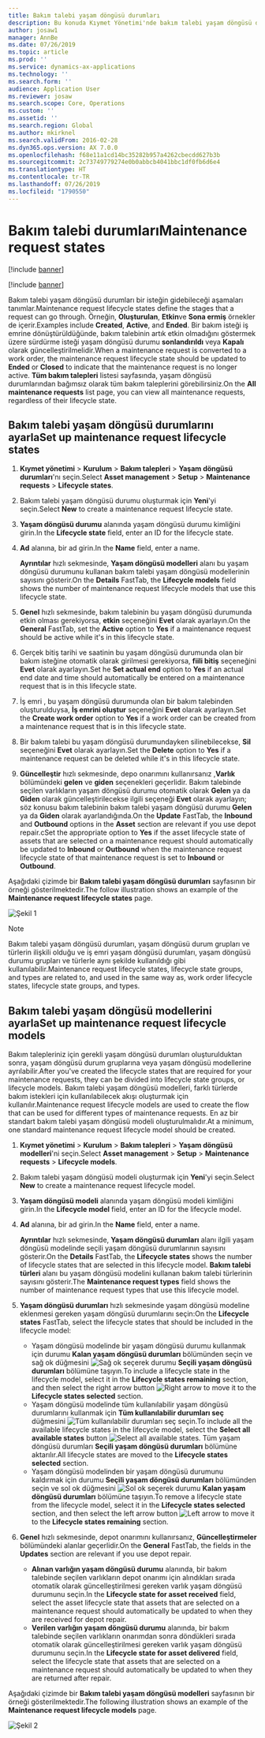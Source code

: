 ```yaml
---
title: Bakım talebi yaşam döngüsü durumları
description: Bu konuda Kıymet Yönetimi'nde bakım talebi yaşam döngüsü durumları ayarlama işlemi açıklanmaktadır.
author: josaw1
manager: AnnBe
ms.date: 07/26/2019
ms.topic: article
ms.prod: ''
ms.service: dynamics-ax-applications
ms.technology: ''
ms.search.form: ''
audience: Application User
ms.reviewer: josaw
ms.search.scope: Core, Operations
ms.custom: ''
ms.assetid: ''
ms.search.region: Global
ms.author: mkirknel
ms.search.validFrom: 2016-02-28
ms.dyn365.ops.version: AX 7.0.0
ms.openlocfilehash: f68e11a1cd14bc35282b957a4262cbecdd627b3b
ms.sourcegitcommit: 2c73749779274e0b0abbcb4041bbc1df0fb6d6e4
ms.translationtype: HT
ms.contentlocale: tr-TR
ms.lasthandoff: 07/26/2019
ms.locfileid: "1790550"
---
```

# <a name="maintenance-request-states"></a><span data-ttu-id="0deee-103">Bakım talebi durumları</span><span class="sxs-lookup"><span data-stu-id="0deee-103">Maintenance request states</span></span>

[!include [banner](../../includes/banner.md)]

[!include [banner](../../includes/preview-banner.md)]


<span data-ttu-id="0deee-104">Bakım talebi yaşam döngüsü durumları bir isteğin gidebileceği aşamaları tanımlar.</span><span class="sxs-lookup"><span data-stu-id="0deee-104">Maintenance request lifecycle states define the stages that a request can go through.</span></span> <span data-ttu-id="0deee-105">Örneğin, **Oluşturulan**, **Etkin**ve **Sona ermiş** örnekler de içerir.</span><span class="sxs-lookup"><span data-stu-id="0deee-105">Examples include **Created**, **Active**, and **Ended**.</span></span> <span data-ttu-id="0deee-106">Bir bakım isteği iş emrine dönüştürüldüğünde, bakım talebinin artık etkin olmadığını göstermek üzere sürdürme isteği yaşam döngüsü durumu **sonlandırıldı** veya **Kapalı** olarak güncelleştirilmelidir.</span><span class="sxs-lookup"><span data-stu-id="0deee-106">When a maintenance request is converted to a work order, the maintenance request lifecycle state should be updated to **Ended** or **Closed** to indicate that the maintenance request is no longer active.</span></span> <span data-ttu-id="0deee-107">**Tüm bakım talepleri** listesi sayfasında, yaşam döngüsü durumlarından bağımsız olarak tüm bakım taleplerini görebilirsiniz.</span><span class="sxs-lookup"><span data-stu-id="0deee-107">On the **All maintenance requests** list page, you can view all maintenance requests, regardless of their lifecycle state.</span></span>

## <a name="set-up-maintenance-request-lifecycle-states"></a><span data-ttu-id="0deee-108">Bakım talebi yaşam döngüsü durumlarını ayarla</span><span class="sxs-lookup"><span data-stu-id="0deee-108">Set up maintenance request lifecycle states</span></span>

1. <span data-ttu-id="0deee-109">**Kıymet yönetimi** \> **Kurulum** \> **Bakım talepleri** \> **Yaşam döngüsü durumları**'nı seçin.</span><span class="sxs-lookup"><span data-stu-id="0deee-109">Select **Asset management** \> **Setup** \> **Maintenance requests** \> **Lifecycle states**.</span></span>
2. <span data-ttu-id="0deee-110">Bakım talebi yaşam döngüsü durumu oluşturmak için **Yeni**'yi seçin.</span><span class="sxs-lookup"><span data-stu-id="0deee-110">Select **New** to create a maintenance request lifecycle state.</span></span>
3. <span data-ttu-id="0deee-111">**Yaşam döngüsü durumu** alanında yaşam döngüsü durumu kimliğini girin.</span><span class="sxs-lookup"><span data-stu-id="0deee-111">In the **Lifecycle state** field, enter an ID for the lifecycle state.</span></span>
4. <span data-ttu-id="0deee-112">**Ad** alanına, bir ad girin.</span><span class="sxs-lookup"><span data-stu-id="0deee-112">In the **Name** field, enter a name.</span></span>

    <span data-ttu-id="0deee-113">**Ayrıntılar** hızlı sekmesinde, **Yaşam döngüsü modelleri** alanı bu yaşam döngüsü durumunu kullanan bakım talebi yaşam döngüsü modellerinin sayısını gösterir.</span><span class="sxs-lookup"><span data-stu-id="0deee-113">On the **Details** FastTab, the **Lifecycle models** field shows the number of maintenance request lifecycle models that use this lifecycle state.</span></span>

5. <span data-ttu-id="0deee-114">**Genel** hızlı sekmesinde, bakım talebinin bu yaşam döngüsü durumunda etkin olması gerekiyorsa, **etkin** seçeneğini **Evet** olarak ayarlayın.</span><span class="sxs-lookup"><span data-stu-id="0deee-114">On the **General** FastTab, set the **Active** option to **Yes** if a maintenance request should be active while it's in this lifecycle state.</span></span>
6. <span data-ttu-id="0deee-115">Gerçek bitiş tarihi ve saatinin bu yaşam döngüsü durumunda olan bir bakım isteğine otomatik olarak girilmesi gerekiyorsa, **fiili bitiş** seçeneğini **Evet** olarak ayarlayın.</span><span class="sxs-lookup"><span data-stu-id="0deee-115">Set he **Set actual end** option to **Yes** if an actual end date and time should automatically be entered on a maintenance request that is in this lifecycle state.</span></span>
7. <span data-ttu-id="0deee-116">İş emri , bu yaşam döngüsü durumunda olan bir bakım talebinden oluşturulduysa, **İş emrini oluştur** seçeneğini **Evet** olarak ayarlayın.</span><span class="sxs-lookup"><span data-stu-id="0deee-116">Set the **Create work order** option to **Yes** if a work order can be created from a maintenance request that is in this lifecycle state.</span></span>
8. <span data-ttu-id="0deee-117">Bir bakım talebi bu yaşam döngüsü durumundayken silinebilecekse, **Sil** seçeneğini **Evet** olarak ayarlayın.</span><span class="sxs-lookup"><span data-stu-id="0deee-117">Set the **Delete** option to **Yes** if a maintenance request can be deleted while it's in this lifecycle state.</span></span>
9. <span data-ttu-id="0deee-118">**Güncelleştir** hızlı sekmesinde, depo onarımını kullanırsanız ,**Varlık** bölümündeki **gelen** ve **giden** seçenekleri geçerlidir. Bakım talebinde seçilen varlıkların yaşam döngüsü durumu otomatik olarak **Gelen** ya da **Giden** olarak güncelleştirilecekse ilgili seçeneği **Evet** olarak ayarlayın; söz konusu bakım talebinin bakım talebi yaşam döngüsü durumu **Gelen** ya da **Giden** olarak ayarlandığında.</span><span class="sxs-lookup"><span data-stu-id="0deee-118">On the **Update** FastTab, the **Inbound** and **Outbound** options in the **Asset** section are relevant if you use depot repair.cSet the appropriate option to **Yes** if the asset lifecycle state of assets that are selected on a maintenance request should automatically be updated to **Inbound** or **Outbound** when the maintenance request lifecycle state of that maintenance request is set to **Inbound** or **Outbound**.</span></span>

<span data-ttu-id="0deee-119">Aşağıdaki çizimde bir **Bakım talebi yaşam döngüsü durumları** sayfasının bir örneği gösterilmektedir.</span><span class="sxs-lookup"><span data-stu-id="0deee-119">The follow illustration shows an example of the **Maintenance request lifecycle states** page.</span></span>

![Şekil 1](media/02-setup-for-requests.png)

> [!NOTE]
> <span data-ttu-id="0deee-121">Bakım talebi yaşam döngüsü durumları, yaşam döngüsü durum grupları ve türlerin ilişkili olduğu ve iş emri yaşam döngüsü durumları, yaşam döngüsü durumu grupları ve türlerle aynı şekilde kullanıldığı gibi kullanılabilir.</span><span class="sxs-lookup"><span data-stu-id="0deee-121">Maintenance request lifecycle states, lifecycle state groups, and types are related to, and used in the same way as, work order lifecycle states, lifecycle state groups, and types.</span></span> 

## <a name="set-up-maintenance-request-lifecycle-models"></a><span data-ttu-id="0deee-122">Bakım talebi yaşam döngüsü modellerini ayarla</span><span class="sxs-lookup"><span data-stu-id="0deee-122">Set up maintenance request lifecycle models</span></span>

<span data-ttu-id="0deee-123">Bakım talepleriniz için gerekli yaşam döngüsü durumları oluşturulduktan sonra, yaşam döngüsü durum gruplarına veya yaşam döngüsü modellerine ayrılabilir.</span><span class="sxs-lookup"><span data-stu-id="0deee-123">After you've created the lifecycle states that are required for your maintenance requests, they can be divided into lifecycle state groups, or lifecycle models.</span></span> <span data-ttu-id="0deee-124">Bakım talebi yaşam döngüsü modelleri, farklı türlerde bakım istekleri için kullanılabilecek akışı oluşturmak için kullanılır.</span><span class="sxs-lookup"><span data-stu-id="0deee-124">Maintenance request lifecycle models are used to create the flow that can be used for different types of maintenance requests.</span></span> <span data-ttu-id="0deee-125">En az bir standart bakım talebi yaşam döngüsü modeli oluşturulmalıdır.</span><span class="sxs-lookup"><span data-stu-id="0deee-125">At a minimum, one standard maintenance request lifecycle model should be created.</span></span>

1. <span data-ttu-id="0deee-126">**Kıymet yönetimi** \> **Kurulum** \> **Bakım talepleri** \> **Yaşam döngüsü modelleri**'ni seçin.</span><span class="sxs-lookup"><span data-stu-id="0deee-126">Select **Asset management** \> **Setup** \> **Maintenance requests** \> **Lifecycle models**.</span></span>
2. <span data-ttu-id="0deee-127">Bakım talebi yaşam döngüsü modeli oluşturmak için **Yeni**'yi seçin.</span><span class="sxs-lookup"><span data-stu-id="0deee-127">Select **New** to create a maintenance request lifecycle model.</span></span>
3. <span data-ttu-id="0deee-128">**Yaşam döngüsü modeli** alanında yaşam döngüsü modeli kimliğini girin.</span><span class="sxs-lookup"><span data-stu-id="0deee-128">In the **Lifecycle model** field, enter an ID for the lifecycle model.</span></span>
4. <span data-ttu-id="0deee-129">**Ad** alanına, bir ad girin.</span><span class="sxs-lookup"><span data-stu-id="0deee-129">In the **Name** field, enter a name.</span></span>

    <span data-ttu-id="0deee-130">**Ayrıntılar** hızlı sekmesinde, **Yaşam döngüsü durumları** alanı ilgili yaşam döngüsü modelinde seçili yaşam döngüsü durumlarının sayısını gösterir.</span><span class="sxs-lookup"><span data-stu-id="0deee-130">On the **Details** FastTab, the **Lifecycle states** shows the number of lifecycle states that are selected in this lifecycle model.</span></span> <span data-ttu-id="0deee-131">**Bakım talebi türleri** alanı bu yaşam döngüsü modelini kullanan bakım talebi türlerinin sayısını gösterir.</span><span class="sxs-lookup"><span data-stu-id="0deee-131">The **Maintenance request types** field shows the number of maintenance request types that use this lifecycle model.</span></span>

5. <span data-ttu-id="0deee-132">**Yaşam döngüsü durumları** hızlı sekmesinde yaşam döngüsü modeline eklenmesi gereken yaşam döngüsü durumlarını seçin:</span><span class="sxs-lookup"><span data-stu-id="0deee-132">On the **Lifecycle states** FastTab, select the lifecycle states that should be included in the lifecycle model:</span></span>

    - <span data-ttu-id="0deee-133">Yaşam döngüsü modelinde bir yaşam döngüsü durumu kullanmak için durumu **Kalan yaşam döngüsü durumları** bölümünden seçin ve sağ ok düğmesini ![Sağ ok](media/03-setup-for-requests.png) seçerek durumu **Seçili yaşam döngüsü durumları** bölümüne taşıyın.</span><span class="sxs-lookup"><span data-stu-id="0deee-133">To include a lifecycle state in the lifecycle model, select it in the **Lifecycle states remaining** section, and then select the right arrow button ![Right arrow](media/03-setup-for-requests.png) to move it to the **Lifecycle states selected** section.</span></span>
    - <span data-ttu-id="0deee-134">Yaşam döngüsü modelinde tüm kullanılabilir yaşam döngüsü durumlarını kullanmak için **Tüm kullanılabilir durumları seç** düğmesini ![Tüm kullanılabilir durumları seç](media/04-setup-for-requests.png) seçin.</span><span class="sxs-lookup"><span data-stu-id="0deee-134">To include all the available lifecycle states in the lifecycle model, select the **Select all available states** button ![Select all available states](media/04-setup-for-requests.png).</span></span> <span data-ttu-id="0deee-135">Tüm yaşam döngüsü durumları **Seçili yaşam döngüsü durumları** bölümüne aktarılır.</span><span class="sxs-lookup"><span data-stu-id="0deee-135">All lifecycle states are moved to the **Lifecycle states selected** section.</span></span>
    - <span data-ttu-id="0deee-136">Yaşam döngüsü modelinden bir yaşam döngüsü durumunu kaldırmak için durumu **Seçili yaşam döngüsü durumları** bölümünden seçin ve sol ok düğmesini ![Sol ok](media/05-setup-for-requests.png) seçerek durumu **Kalan yaşam döngüsü durumları** bölümüne taşıyın.</span><span class="sxs-lookup"><span data-stu-id="0deee-136">To remove a lifecycle state from the lifecycle model, select it in the **Lifecycle states selected** section, and then select the left arrow button ![Left arrow](media/05-setup-for-requests.png) to move it to the **Lifecycle states remaining** section.</span></span>

6. <span data-ttu-id="0deee-137">**Genel** hızlı sekmesinde, depot onarımını kullanırsanız, **Güncelleştirmeler** bölümündeki alanlar geçerlidir.</span><span class="sxs-lookup"><span data-stu-id="0deee-137">On the **General** FastTab, the fields in the **Updates** section are relevant if you use depot repair.</span></span>

    - <span data-ttu-id="0deee-138">**Alınan varlığın yaşam döngüsü durumu** alanında, bir bakım talebinde seçilen varlıkların depot onarımı için alındıkları sırada otomatik olarak güncelleştirilmesi gereken varlık yaşam döngüsü durumunu seçin.</span><span class="sxs-lookup"><span data-stu-id="0deee-138">In the **Lifecycle state for asset received** field, select the asset lifecycle state that assets that are selected on a maintenance request should automatically be updated to when they are received for depot repair.</span></span>
    - <span data-ttu-id="0deee-139">**Verilen varlığın yaşam döngüsü durumu** alanında, bir bakım talebinde seçilen varlıkların onarımdan sonra döndükleri sırada otomatik olarak güncelleştirilmesi gereken varlık yaşam döngüsü durumunu seçin.</span><span class="sxs-lookup"><span data-stu-id="0deee-139">In the **Lifecycle state for asset delivered** field, select the lifecycle state that assets that are selected on a maintenance request should automatically be updated to when they are returned after repair.</span></span>

<span data-ttu-id="0deee-140">Aşağıdaki çizimde bir **Bakım talebi yaşam döngüsü modelleri** sayfasının bir örneği gösterilmektedir.</span><span class="sxs-lookup"><span data-stu-id="0deee-140">The following illustration shows an example of the **Maintenance request lifecycle models** page.</span></span>

![Şekil 2](media/06-setup-for-requests.png)
